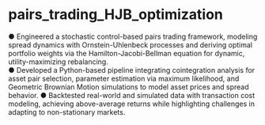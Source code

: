 # pairs_trading_HJB_optimization

 ● Engineered a stochastic control-based pairs trading framework, modeling spread dynamics with Ornstein-Uhlenbeck processes 
and deriving optimal portfolio weights via the Hamilton-Jacobi-Bellman equation for dynamic, utility-maximizing rebalancing.  
● Developed a Python-based pipeline integrating cointegration analysis for asset pair selection, parameter estimation via maximum 
likelihood, and Geometric Brownian Motion simulations to model asset prices and spread behavior. 
● Backtested real-world and simulated data with transaction cost modeling, achieving above-average returns while highlighting 
challenges in adapting to non-stationary markets. 
